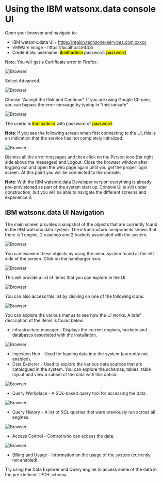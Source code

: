 # Using the IBM watsonx.data console UI
Open your browser and navigate to:

   * IBM watsonx.data UI - https://region.techzone-services.com:xxxxx
   * VMWare Image - https://localhost:9443/
   * Credentials: username: <mark>ibmlhadmin</mark> password: <mark>password</mark>

Note: You will get a Certificate error in Firefox:

![Browser](wxd-images/browser-warning-1.png)
 
Select Advanced.

![Browser](wxd-images/browser-warning-2.png)
 
Choose “Accept the Risk and Continue”. If you are using Google Chrome, you can bypass the error message by typing in “thisisunsafe”. 
  
![Browser](wxd-images/watsonx-data-ui.png)  

The userid is <mark>ibmlhadmin</mark> with password of <mark>password</mark>.

**Note**: If you see the following screen when first connecting to the UI, this is an indication that the service has not completely initialized.

![Browser](wxd-images/watsonx-data-ui-failure.png)
 
Dismiss all the error messages and then click on the Person icon (far right side above the messages) and Logout. Close the browser window after logging out and open the web page again until you get the proper login screen. At this point you will be connected to the console.

**Note**: With the IBM watsonx.data Developer version everything is already pre-provisioned as part of the system start up. Console UI is still under construction, but you will be able to navigate the different screens and experience it.

## IBM watsonx.data UI Navigation

The main screen provides a snapshot of the objects that are currently found in the IBM watsonx.data system. The infrastructure components shows that there is 1 engine, 2 catalogs and 2 buckets associated with the system.

![Browser](wxd-images/watsonx-components.png) 

You can examine these objects by using the menu system found at the left side of the screen. Click on the hamburger icon.

![Browser](wxd-images/watsonx-hamburger.png)

This will provide a list of items that you can explore in the UI.

![Browser](wxd-images/watsonx-menu.png)

You can also access this list by clicking on one of the following icons.

![Browser](wxd-images/watsonx-icons.png)    

You can explore the various menus to see how the UI works. A brief description of the items is found below.

* Infrastructure manager - Displays the current engines, buckets and databases associated with the installation.

![Browser](wxd-images/watsonx-infrastructure.png) 

* Ingestion Hub - Used for loading data into the system (currently not enabled).
* Data Explorer - Used to explore the various data sources that are catalogued in the system. You can explore the schemas, tables, table layout and view a subset of the data with this option.

![Browser](wxd-images/watsonx-dataexplorer.png) 

* Query Workplace - A SQL-based query tool for accessing the data.

![Browser](wxd-images/watsonx-query.png) 

* Query History - A list of SQL queries that were previously run across all engines.

![Browser](wxd-images/watsonx-history.png) 

* Access Control - Control who can access the data.

![Browser](wxd-images/watsonx-access.png) 

* Billing and Usage - Information on the usage of the system (currently not enabled).

Try using the Data Explorer and Query engine to access some of the data in the pre-defined TPCH schema.